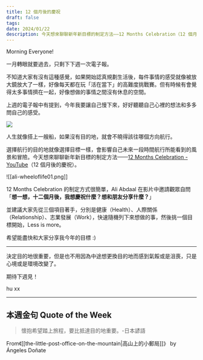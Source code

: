 ```yaml
---
title: 12 個月後的慶祝
draft: false
tags: 
date: 2024/01/22
description: 今天想來聊聊新年新目標的制定方法——12 Months Celebration（12 個月後的慶祝）。
---
```

Morning Everyone!

一月轉眼就要過去，只剩下下週一次電子報。

不知道大家有沒有這種感覺，如果開始認真規劃生活後，每件事情的感受就像被放大鏡放大了一樣，好像每天都在玩「活在當下」的高難度挑戰賽。但有時候有會覺得太多事情擠在一起，好像想做的事情之間沒有休息的空間。

上週的電子報中有提到，今年我要讓自己慢下來，好好聽聽自己心裡的想法和多多問自己的感受。

![](https://media.tenor.com/dIYElE0kJHQAAAAC/wee-ship.gif)

人生就像搭上一艘船，如果沒有目的地，就會不曉得該往哪個方向航行。

選擇航行的目的地就像選擇目標一樣，會影響自己未來一段時間航行所能看到的風景和冒險。今天想來聊聊新年新目標的制定方法——[12 Months Celebration - YouTube](https://youtu.be/c_DOG_mXz5w?feature=shared&t=427)（12 個月後的慶祝）。

![[ali-wheeloflife01.png]]

12 Months Celebration 的制定方式很簡單，Ali Abdaal 在影片中邀請觀眾自問「**想一想，十二個月後，我想慶祝什麼？想和朋友分享什麼？**」

並建議大家先從三個項目著手，分別是健康（Health）、人際關係（Relationship）、志業發展（Work），快速隨機列下來想做的事，然後挑一個目標開始，Less is more。

希望能盡快和大家分享我今年的目標 :)

---

決定目的地很重要，但是也不用因為中途想更換目的地而感到氣餒或是沮喪，只是心境或是環境改變了。

期待下週見！

hu xx

---

## **本週金句 Quote of the Week**

> 懷抱希望踏上旅程，要比抵達目的地重要。-日本諺語

From《[[the-little-post-office-on-the-mountain|高山上的小郵局]]》 by Ángeles Doñate